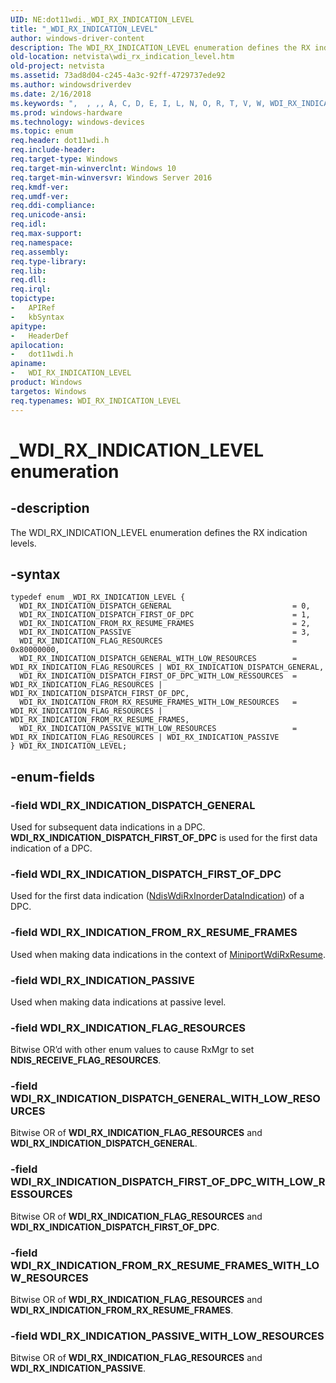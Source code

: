 ```yaml
---
UID: NE:dot11wdi._WDI_RX_INDICATION_LEVEL
title: "_WDI_RX_INDICATION_LEVEL"
author: windows-driver-content
description: The WDI_RX_INDICATION_LEVEL enumeration defines the RX indication levels.
old-location: netvista\wdi_rx_indication_level.htm
old-project: netvista
ms.assetid: 73ad8d04-c245-4a3c-92ff-4729737ede92
ms.author: windowsdriverdev
ms.date: 2/16/2018
ms.keywords: ",  , ,, A, C, D, E, I, L, N, O, R, T, V, W, WDI_RX_INDICATION_DISPATCH_FIRST_OF_DPC, WDI_RX_INDICATION_DISPATCH_FIRST_OF_DPC_WITH_LOW_RESSOURCES, WDI_RX_INDICATION_DISPATCH_GENERAL, WDI_RX_INDICATION_DISPATCH_GENERAL_WITH_LOW_RESOURCES, WDI_RX_INDICATION_FLAG_RESOURCES, WDI_RX_INDICATION_FROM_RX_RESUME_FRAMES, WDI_RX_INDICATION_FROM_RX_RESUME_FRAMES_WITH_LOW_RESOURCES, WDI_RX_INDICATION_LEVEL, WDI_RX_INDICATION_LEVEL enumeration [Network Drivers Starting with Windows Vista], WDI_RX_INDICATION_PASSIVE, WDI_RX_INDICATION_PASSIVE_WITH_LOW_RESOURCES, X, _, _WDI_RX_INDICATION_LEVEL, dot11wdi/WDI_RX_INDICATION_DISPATCH_FIRST_OF_DPC, dot11wdi/WDI_RX_INDICATION_DISPATCH_FIRST_OF_DPC_WITH_LOW_RESSOURCES, dot11wdi/WDI_RX_INDICATION_DISPATCH_GENERAL, dot11wdi/WDI_RX_INDICATION_DISPATCH_GENERAL_WITH_LOW_RESOURCES, dot11wdi/WDI_RX_INDICATION_FLAG_RESOURCES, dot11wdi/WDI_RX_INDICATION_FROM_RX_RESUME_FRAMES, dot11wdi/WDI_RX_INDICATION_FROM_RX_RESUME_FRAMES_WITH_LOW_RESOURCES, dot11wdi/WDI_RX_INDICATION_LEVEL, dot11wdi/WDI_RX_INDICATION_PASSIVE, dot11wdi/WDI_RX_INDICATION_PASSIVE_WITH_LOW_RESOURCES, netvista.wdi_rx_indication_level, netvista.wifi_rx_indication_level"
ms.prod: windows-hardware
ms.technology: windows-devices
ms.topic: enum
req.header: dot11wdi.h
req.include-header: 
req.target-type: Windows
req.target-min-winverclnt: Windows 10
req.target-min-winversvr: Windows Server 2016
req.kmdf-ver: 
req.umdf-ver: 
req.ddi-compliance: 
req.unicode-ansi: 
req.idl: 
req.max-support: 
req.namespace: 
req.assembly: 
req.type-library: 
req.lib: 
req.dll: 
req.irql: 
topictype:
-	APIRef
-	kbSyntax
apitype:
-	HeaderDef
apilocation:
-	dot11wdi.h
apiname:
-	WDI_RX_INDICATION_LEVEL
product: Windows
targetos: Windows
req.typenames: WDI_RX_INDICATION_LEVEL
---
```


# _WDI_RX_INDICATION_LEVEL enumeration


## -description


The WDI_RX_INDICATION_LEVEL enumeration defines the RX indication levels.


## -syntax


````
typedef enum _WDI_RX_INDICATION_LEVEL { 
  WDI_RX_INDICATION_DISPATCH_GENERAL                           = 0,
  WDI_RX_INDICATION_DISPATCH_FIRST_OF_DPC                      = 1,
  WDI_RX_INDICATION_FROM_RX_RESUME_FRAMES                      = 2,
  WDI_RX_INDICATION_PASSIVE                                    = 3,
  WDI_RX_INDICATION_FLAG_RESOURCES                             = 0x80000000,
  WDI_RX_INDICATION_DISPATCH_GENERAL_WITH_LOW_RESOURCES        = WDI_RX_INDICATION_FLAG_RESOURCES | WDI_RX_INDICATION_DISPATCH_GENERAL,
  WDI_RX_INDICATION_DISPATCH_FIRST_OF_DPC_WITH_LOW_RESSOURCES  = WDI_RX_INDICATION_FLAG_RESOURCES | WDI_RX_INDICATION_DISPATCH_FIRST_OF_DPC,
  WDI_RX_INDICATION_FROM_RX_RESUME_FRAMES_WITH_LOW_RESOURCES   = WDI_RX_INDICATION_FLAG_RESOURCES | WDI_RX_INDICATION_FROM_RX_RESUME_FRAMES,
  WDI_RX_INDICATION_PASSIVE_WITH_LOW_RESOURCES                 = WDI_RX_INDICATION_FLAG_RESOURCES | WDI_RX_INDICATION_PASSIVE
} WDI_RX_INDICATION_LEVEL;
````


## -enum-fields




### -field WDI_RX_INDICATION_DISPATCH_GENERAL

Used for subsequent data indications in a DPC. <b>WDI_RX_INDICATION_DISPATCH_FIRST_OF_DPC</b> is used for the first data indication of a DPC.


### -field WDI_RX_INDICATION_DISPATCH_FIRST_OF_DPC

Used for the first data indication (<a href="..\dot11wdi\nc-dot11wdi-ndis_wdi_rx_inorder_data_ind.md">NdisWdiRxInorderDataIndication</a>) of a DPC.


### -field WDI_RX_INDICATION_FROM_RX_RESUME_FRAMES

Used when making data indications in the context of <a href="..\dot11wdi\nc-dot11wdi-miniport_wdi_rx_resume.md">MiniportWdiRxResume</a>.


### -field WDI_RX_INDICATION_PASSIVE

Used when making data indications at passive level.


### -field WDI_RX_INDICATION_FLAG_RESOURCES

Bitwise OR’d with other enum values to cause RxMgr to set <b>NDIS_RECEIVE_FLAG_RESOURCES</b>.


### -field WDI_RX_INDICATION_DISPATCH_GENERAL_WITH_LOW_RESOURCES

Bitwise OR of <b>WDI_RX_INDICATION_FLAG_RESOURCES</b> and <b>WDI_RX_INDICATION_DISPATCH_GENERAL</b>.


### -field WDI_RX_INDICATION_DISPATCH_FIRST_OF_DPC_WITH_LOW_RESSOURCES

Bitwise OR of <b>WDI_RX_INDICATION_FLAG_RESOURCES</b> and <b>WDI_RX_INDICATION_DISPATCH_FIRST_OF_DPC</b>.


### -field WDI_RX_INDICATION_FROM_RX_RESUME_FRAMES_WITH_LOW_RESOURCES

Bitwise OR of <b>WDI_RX_INDICATION_FLAG_RESOURCES</b> and <b>WDI_RX_INDICATION_FROM_RX_RESUME_FRAMES</b>.


### -field WDI_RX_INDICATION_PASSIVE_WITH_LOW_RESOURCES

Bitwise OR of <b>WDI_RX_INDICATION_FLAG_RESOURCES</b> and <b>WDI_RX_INDICATION_PASSIVE</b>.


